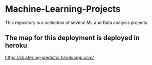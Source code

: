 # Machine-Learning-Projects
This repository is a collection of several ML and Data analysis projects
## The map for this deployment is deployed in heroku
https://clustering-predictor.herokuapp.com/
